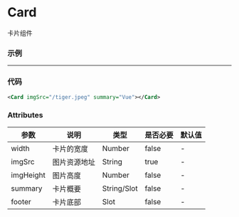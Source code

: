 # Card
卡片组件

### 示例
---
<Card imgSrc="/tiger.jpeg" summary="Vue"></Card>

### 代码
````xml
<Card imgSrc="/tiger.jpeg" summary="Vue"></Card>
````

### Attributes
| 参数 | 说明 | 类型 | 是否必要 | 默认值 |
| ---  | ---  | ---  |   ---   |   ---  |
| width | 卡片的宽度 | Number | false | - |
| imgSrc | 图片资源地址 | String | true | - |
| imgHeight | 图片高度 | Number | false | - |
| summary | 卡片概要 | String/Slot | false | - |
| footer | 卡片底部 | Slot | false | - |


